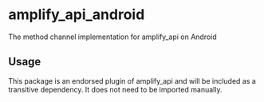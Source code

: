 # amplify_api_android

The method channel implementation for amplify_api on Android

## Usage

This package is an endorsed plugin of amplify_api and will be included as a transitive dependency. It does not need to be imported manually.
